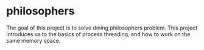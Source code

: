 # philosophers

The goal of this project is to solve dining philosophers problem.
This project introduces us to the basics of process threading, and how to work on the same memory space.
